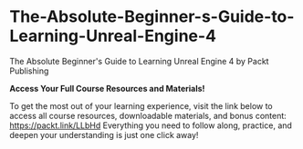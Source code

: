 


# The-Absolute-Beginner-s-Guide-to-Learning-Unreal-Engine-4
The Absolute Beginner's Guide to Learning Unreal Engine 4 by Packt Publishing

**Access Your Full Course Resources and Materials!**

To get the most out of your learning experience, visit the link below to access all course resources, downloadable materials, and bonus content: https://packt.link/LLbHd
Everything you need to follow along, practice, and deepen your understanding is just one click away!
